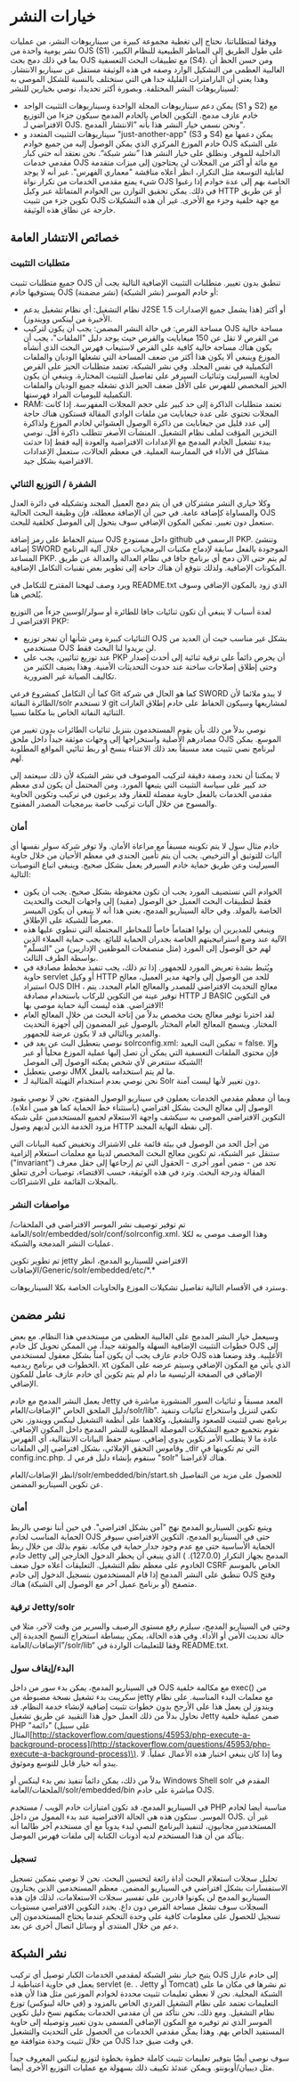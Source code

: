 # خيارات النشر

ووفقا لمتطلباتنا، نحتاج إلى تغطية مجموعة كبيرة من سيناريوهات النشر، من عمليات نشر يومية واحدة من OJS \(S1\) على طول الطريق إلى المناظر الطبيعية للنظام الكبير، بما في ذلك دمج بحث OJS مع تطبيقات البحث التعسفية \(S4\). ومن حسن الحظ أن الغالبية العظمى من التشكيل الوارد وصفه في هذه الوثيقة مستقل عن سيناريو الانتشار. وهذا يعني أن البارامترات القليلة جدا هي التي ستختلف بالنسبة للشكل الموصى به لسيناريوهات النشر المختلفة. وبصورة أكثر تحديدا، نوصي بخيارين للنشر:

* يمكن دعم سيناريوهات المجلة الواحدة وسيناريوهات التثبيت الواحد \(S1 و S2\) مع خادم عازف مدمج. التكوين الخاص بالخادم المدمج سيكون جزءا من التوزيع الافتراضي لـ OJS. ونحن نسمي خيار النشر هذا بأنه ”الانتشار المدمج“.
* سيناريوهات التثبيت المتعدد و "just-another-app" \(S3 و S4\) يمكن دعمها مع خادم الموزع المركزي الذي يمكن الوصول إليه من جميع خوادم OJS على الشبكة الداخلية للموفر. ونطلق على خيار النشر هذا ”نشر شبكة“. نحن نعتقد أنه حتى كبار مقدمي خدمات OJS مع مائة أو أكثر من المجلات لن يحتاجون إلى ميزات متقدمة لقابلية التوسعة مثل التكرار، انظر أعلاه مناقشة "معماري الفهرس". غير أنه لا يوجد شيء يمنع مقدمي الخدمات من تكرار نواة OJS الخاصة بهم إلى عدة خوادم إذا رغبوا في ذلك. يمكن تحقيق التوازن بين الخوادم المتماثلة عبر وكيل HTTP أو عن طريق تكوين جزء من تثبيت OJS مع جهة خلفية وجزء مع الأخرى. غير أن هذه التشكيلات خارجة عن نطاق هذه الوثيقة.

## خصائص الانتشار العامة

### متطلبات التثبيت

جميع متطلبات تثبيت OJS تنطبق بدون تغيير. متطلبات التثبيت الإضافية التالية يجب أن يستوفيها خادم OJS \(نشر مضمنة\) أو خادم الموسر \(نشر الشبكة\):

* نظام التشغيل: أي نظام تشغيل يدعم J2SE 1.5 أو أكثر \(هذا يشمل جميع الإصدارات الأخيرة من لينكس وويندوز\).
* مساحة القرص: في حالة النشر المضمن: يجب أن يكون لتركيب OJS مساحة خالية من القرص لا تقل عن 150 ميغابايت والقرص حيث يوجد دليل "الملفات"، يجب أن يكون هناك مساحة خالية كافية على القرص لاستيعاب فهرس البحث الذي أنشأه الموزع وينبغي ألا يكون هذا أكثر من ضعف المساحة التي تشغلها الوديان والملفات التكميلية في نفس المجلد. وفي نشر الشبكة، تعتمد متطلبات الحيز على القرص لحاوية السيرليت وثنائيات السيرفر على تفاصيل التثبيت المختارة. وينبغي أن يكون الحيز المخصص للفهرس على الأقل ضعف الحيز الذي تشغله جميع الوديان والملفات التكميلية لليوميات المراد فهرستها.
* RAM: تعتمد متطلبات الذاكرة إلى حد كبير على حجم المجلات المفهرسة. إذا كانت المجلات تحتوي على عدة جيغابايت من ملفات الوادي المقالة فستكون هناك حاجة إلى عدد قليل من جيغابايت من ذاكرة الوصول العشوائي لخادم الموزع ولذاكرة التخزين المؤقت لملف نظام التشغيل. المنشآت الأصغر تتطلب ذاكرة أقل. نوصي ببدء تشغيل الخادم المدمج مع الإعدادات الافتراضية والعودة إليه فقط إذا حدثت مشاكل في الأداء في الممارسة العملية. في معظم الحالات، ستعمل الإعدادات الافتراضية بشكل جيد.

### الشفرة / التوزيع الثنائي

وكلا خياري النشر مشتركان في أن يتم دمج العميل المجند وتشكيله في دائرة العدل والمساواة كإضافة عامة. في حين أن الإضافة معطلة، فإن وظيفة البحث الحالية OJS ستعمل دون تغيير. تمكين المكون الإضافي سوف يتحول إلى الموصل كخلفية للبحث.

سيتم الحفاظ على رمز إضافة OJS داخل مستودع github الرسمي في PKP. وتنشئ إضافة SWORD الموجودة بالفعل سابقة لإدماج مكتبات البرمجيات من خلال آلية البرنامج المساعد PKP. لم يتم حتى الآن دمج أي برنامج جافا في نظام العدالة والعدالة عن طريق المكونات الإضافية. ولذلك نتوقع أن هناك حاجة إلى تطوير بعض تقنيات التكامل الإضافية.

ويرد وصف لنهجنا المقترح للتكامل في README.txt الذي زود بالمكون الإضافي وسوف يُلخص هنا.

لعدة أسباب لا ينبغي أن تكون ثنائيات جافا للطائرة أو سولر/لوسين جزءاً من التوزيع الافتراضي لـ PKP:

* الثنائيات كبيرة ومن شأنها أن تفجر توزيع OJS بشكل غير مناسب حيث أن العديد من مستخدمي OJS لن يريدوا لنا البحث فقط.
* عند توزيع ثنائيين، يجب على PKP أن يحرص دائماً على ترقية ثنائية إلى أحدث إصدار وحتى إطلاق إصلاحات ساخنة عند حدوث التحديثات الأمنية. وهذا يضيف الكثير من تكاليف الصيانة غير الضرورية.

كما أن التكامل كمشروع فرعي Git كما هو الحال في شركة SWORD لا يبدو ملائما لأن الطائرة النفاثة/solr لا تستخدم git لمشاريعها وسيكون الحفاظ على خادم إطلاق الغازات الثنائية النفاثة الخاص بنا مكلفا نسبيا.

نوصي بدلاً من ذلك بأن يقوم المستخدمون بتنزيل ثنائيات الطائرات بدون تغيير من مصادرهم الأصلية واستخراجها إلى وجهات موثقة جيداً داخل ملحق OJS الموسع. يمكن لبرنامج نصي تثبيت معد مسبقاً بعد ذلك الاعتناء بنسخ أو ربط ثنائيي المواقع المطلوبة لهم.

لا يمكننا أن نحدد وصفة دقيقة لتركيب الموصوف في نشر الشبكة لأن ذلك سيعتمد إلى حد كبير على سياسة التثبيت التي يتبعها المورد. ومن المحتمل أن يكون لدى معظم مقدمي الخدمات بالفعل حاوية مفضلة للعقار وقد يرغبون في تركيب وتكوين الحاوية والمسوح من خلال آليات تركيب خاصة ببرمجيات المصدر المفتوح.

### أمان

خادم مثال سول لا يتم تكوينه مسبقاً مع مراعاة الأمان. ولا توفر شركة سولر نفسها أي آليات للتوثيق أو الترخيص. يجب أن يتم تأمين الجندي في معظم الأحيان من خلال حاوية السيرليت وعن طريق حماية خادم السيرفر يعمل بشكل صحيح. وينبغي اتباع التوصيات التالية:

* الخوادم التي تستضيف المورد يجب أن تكون محفوظة بشكل صحيح. يجب أن يكون فقط لتطبيقات البحث العميل حق الوصول \(مقيد\) إلى واجهات البحث والتحديث الخاصة بالمولد. وفي حالة السيناريو المدمج، يعني هذا أنه لا ينبغي أن يكون الميسر معرضاً للشبكة على الإطلاق.
* وينبغي للمديرين أن يولوا اهتماماً خاصاً للمخاطر المحتملة التي تنطوي عليها هذه الآلية عند وضع استراتيجيتهم الخاصة بجدران الحماية للبائع. يجب حماية العملاء الذين لهم حق الوصول إلى المورد \(مثل متصفحات الموظفين الإداريين\) من "التسلّم" بواسطة الطرف الثالث.
* ويُثبط بشدة تعريض المورد للجمهور. إذا تم ذلك، يجب تنفيذ مخطط مصادقة في حاوية servlet أو وكيل HTTP للحد من الوصول إلى واجهة مدير العميل، معالج استيراد OJS DIH ، معالج التحديث الافتراضي للمصدر والمعالج العام المحدد. يتم توفير عينة من التكوين للركاب باستخدام مصادقة HTTP لـ BASIC في التكوين الافتراضي. هذه ليست آلية حماية موصى بها!
* لقد اخترنا توفير معالج بحث مخصص بدلاً من إتاحة البحث من خلال المعالج العام المختار. ويسمح المعالج العام المختار بالوصول غير المضمون إلى أجهزة التحديث والمدير وبالتالي قد لا يكون عرضة للجمهور.
* نوصي بتعطيل البث عن بعد في solrconfig.xml: تمكين البث البعيد = false. وإلا فإن محتوى الملفات التعسفية التي يمكن أن تصل إليها عملية الموزع محلياً أو عبر الشبكة ستتعرض لأي شخص يمكنه الوصول إلى الموصل!
* نوصي بتعطيل JMX ما لم يتم استخدامه بالفعل.
* نحن نوصي بعدم استخدام التهيئة المثالية لـ Solr دون تغيير لأنها ليست آمنة.

وبما أن معظم مقدمي الخدمات يعملون في سيناريو الوصول المفتوح، نحن لا نوصي بقيود الوصول إلى معالج البحث بشكل افتراضي \(باستثناء خط الحماية كما هو مبين أعلاه\). التكوين الافتراضي الموصى به سيكشف واجهة الاستعلام لجميع المستخدمين على شبكة مزود الخدمة الذين لديهم وصول HTTP إلى نقطة النهاية المجند.

من أجل الحد من الوصول في بيئة قائمة على الاشتراك وتخفيض كمية البيانات التي ستنقل عبر الشبكة، تم تكوين معالج البحث المخصص لدينا مع معلمات استعلام إلزامية \("invariant"\) تحد من - ضمن أمور أخرى - الحقول التي تم إرجاعها إلى حقل معرف المقالة ودرجة البحث. وترد في هذه الوثيقة، حسب الاقتضاء، توصيات أخرى تتعلق بالمجلات القائمة على الاشتراكات.

### مواصفات النشر

تم توفير توصيف نشر الموسر الافتراضي في الملحقات/العامة/solr/embedded/solr/conf/solrconfig.xml. وهذا الوصف موصى به لكلا عمليات النشر المدمجة والشبكة.

تم تطوير تكوين jetty الافتراضي للسيناريو المدمج، انظر الإضافات/Generic/solr/embedded/etc/\*.\*

وسترد في الأقسام التالية تفاصيل تشكيلات الموزع والحاويات الخاصة بكلا السيناريوهات.

## نشر مضمن

وسيعمل خيار النشر المدمج على الغالبية العظمى من مستخدمي هذا النظام. مع بعض خطوات التثبيت الإضافية السهلة والموثقة جيداً، من الممكن تحويل كل خادم OJS إلى خادم عازف يجب أن يكون آمناً بشكل معقول لمستخدمي OJS الأغلبية. وقد وضعنا هذه الخطوات في برنامج ريدميه. xt الذي يأتي مع المكون الإضافي وسيتم عرضه على المكون الإضافي في الصفحة الرئيسية ما دام لم يتم تكوين أي خادم عازف عامل للمكون الإضافي.

يعمل النشر المدمج مع خادم Jetty المعد مسبقاً و ثنائيات السور المنشورة مباشرة في دليل الملحق الخاص "الإضافات/العام/solr/lib". تكفي لتنزيل واستخراج ثنائيات وتنفيذ برنامج نصي لتثبيت للصعود والتشغيل، وكلاهما على أنظمة التشغيل لينكس وويندوز. نحن نقوم بتجميع جميع التشكيلات الموصلة المطلوبة للنشر المدمج داخل المكون الإضافي. عادة ما لا يتطلب الأمر تكوين يدوي إضافي. سيتم حفظ البيانات الانتقالية، أي الفهرس وقاموس التحقق الإملائي، بشكل افتراضي إلى الملفات \_dir التي تم تكوينها في config.inc.php. سنقوم بإنشاء دليل فرعي لـ "solr" هناك لأغراضنا.

انظر الإضافات/العام/solr/embedded/bin/start.sh للحصول على مزيد من التفاصيل عن تكوين السيناريو المضمن.

### أمان

ويتبع تكوين السيناريو المدمج نهج "آمن بشكل افتراضي". في حين أننا نوصي بالربط الحماية المناسب لخادم OJS حتى في السيناريو المدمج، التكوين الافتراضي سيوفر الحماية الأساسية حتى مع عدم وجود جدار حماية في مكانه. نقوم بذلك من خلال ربط خادم Jetty المدمج بجهاز التكرار \(127.0.0). \) الذي ينبغي أن يحظر الدخول الخارجي إلى الخادوم على معظم نظم التشغيل. التعليقات أعلاه حول ضعف CSRF الخاص بالموسم تنطبق على النشر المدمج إذا قام المستخدمون بتسجيل الدخول إلى خادم OJS وفتح متصفح \(أو برنامج عميل آخر مع الوصول إلى الشبكة\) هناك.

### ترقية Jetty/solr

وحتى في السيناريو المدمج، سيلزم رفع مستوى الرصيف والسرير من وقت لآخر، مثلا في حالة تحديث الأمن أو الأداء. وفي هذه الحالة، يمكن ببساطة استخراج النسخ الجديدة إلى ”الإضافات/العامة/solr/lib“ وفقا للتعليمات الواردة في README.txt.

### البدء/إيقاف سول

في السيناريو المدمج، يمكن بدء سور من داخل OJS مع مكالمة خلفية exec\(\) من سكريبت بدء تشغيل نسخة مضبوطة من jetty مع معلمات البدء المناسبة. على نظام ويندوز لن يعمل هذا على الأرجح بدون خطوات تثبيت إضافية لإنشاء خدمة النظام. قد نحاول بدلاً من ذلك العمل حول هذا التقييد عن طريق تشغيل Jetty ضمن عملية خلفية PHP "دائمة" \(على سبيل المثال[http://stackoverflow.com/questions/45953/php-execute-a-background-process](http://stackoverflow.com/questions/45953/php-execute-a-background-process)\). وما إذا كان ينبغي اختبار هذه الأعمال عملياً. لا يبدو أنه خيار قابل للتوسع وموثوق.

بدلاً من ذلك، يمكن دائماً تنفيذ نص بدء لينكس أو Windows Shell solr المقدم في الملحقات/العامة/solr/embedded/bin مباشرة على خادم OJS.

في السيناريو المدمج، قد تكون امتيازات خادم الويب / مستخدم PHP مناسبة أيضا لخادم الموسر. ستكون هذه هي الحالة الافتراضية عند بدء الممول من داخل OJS. غير أن المستخدمين مجانيون، لتنفيذ البرنامج النصي لبدء يدوياً مع أي مستخدم آخر طالما أنه يتأكد من أن هذا المستخدم لديه أذونات الكتابة إلى ملفات فهرس الموصل.

### تسجيل

تحليل سجلات استعلام البحث أداة رائعة لتحسين البحث. نحن لا نوصي بتمكين تسجيل الاستفسارات بشكل افتراضي في السيناريو المضمن. معظم المستخدمين الذين يختارون السيناريو المدمج لن يكونوا قادرين على تفسير سجلات الاستعلامات، لذلك فإن هذه السجلات سوف تشغل مساحة القرص دون داع. يحدد التكوين الافتراضي مستويات تسجيل للحصول على معلومات كافية على وحدة التحكم عندما يحتاج المستخدمون إلى دعم من خلال المنتدى أو وسائل اتصال أخرى عن بعد.

## نشر الشبكة

يتيح خيار نشر الشبكة لمقدمي الخدمات الكبار توصيل أي تركيب OJS إلى خادم عازل يعمل في حاوية اعتباطية لـ servlet \(e. . Jetty أو Tomcat\) تم نشرها في مكان ما على الشبكة المحلية. نحن لا نعطي تعليمات تثبيت محددة لخوادم الموزعين مثل هذا لأن هذه التعليمات تعتمد على نظام التشغيل الفردي الخاص بالمزود و \(في حالة لينوكس\) توزع نظام التشغيل. ومع ذلك، نحن نتأكد من أن مقدمي الخدمات يمكنهم نسخ دليل تكوين الموسر الذي تم توفيره مع المكون الإضافي المسمى بدون تغيير وتوصيله إلى حاوية المستفيد الخاص بهم. وهذا يمكّن مقدمي الخدمات من الحصول على التحديث والتشغيل من خلال تثبيت وحدة متوافقة مع OJS في وقت ضيق جدا.

سوف نوصي أيضًا بتوفير تعليمات تثبيت كاملة خطوة بخطوة لتوزيع لينكس المعروف جيداً مثل ديبيان/أوبونتو. ويمكن عندئذ تكييف ذلك بسهولة مع عمليات التوزيع الأخرى أيضا.
